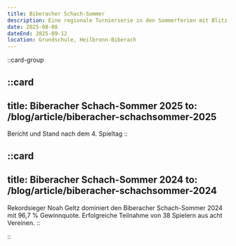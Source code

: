 ```yaml
---
title: Biberacher Schach-Sommer
description: Eine regionale Turnierserie in den Sommerferien mit Blitz- und Schnellschach im Wechsel.
date: 2025-08-08
dateEnd: 2025-09-12
location: Grundschule, Heilbronn-Biberach
---
```


::card-group

::card
---
title: Biberacher Schach-Sommer 2025
to: /blog/article/biberacher-schachsommer-2025
---
Bericht und Stand nach dem 4. Spieltag
::

::card
---
title: Biberacher Schach-Sommer 2024
to: /blog/article/biberacher-schachsommer-2024
---
Rekordsieger Noah Geltz dominiert den Biberacher Schach-Sommer 2024 mit 96,7 % Gewinnquote. Erfolgreiche Teilnahme von 38 Spielern aus acht Vereinen.
::

::


